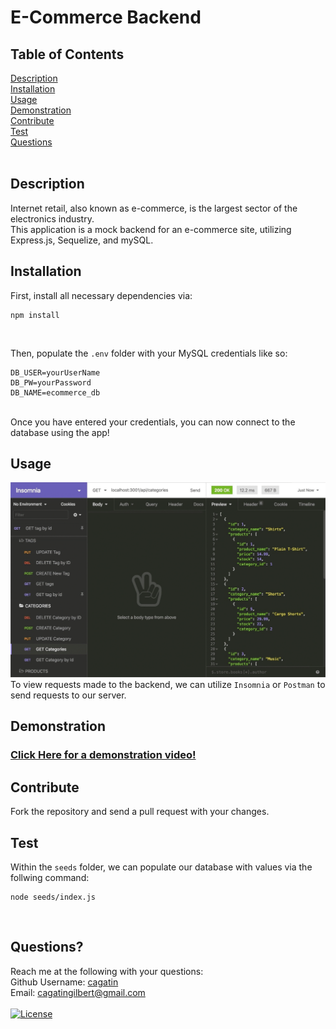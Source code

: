 # E-Commerce Backend

## Table of Contents
[Description](#description) <br />
[Installation](#installation) <br/>
[Usage](#usage) </br>
[Demonstration](#demonstration) <br />
[Contribute](#contribute) <br />
[Test](#test) <br />
[Questions](#questions) <br />
<br />

## Description
Internet retail, also known as e-commerce, is the largest sector of the electronics industry. <br>
This application is a mock backend for an e-commerce site, utilizing Express.js, Sequelize, and mySQL. <br />

## Installation
First, install all necessary dependencies via: <br/>
```
npm install
```
<br />

Then, populate the ```.env``` folder with your MySQL credentials like so: <br />
```
DB_USER=yourUserName
DB_PW=yourPassword
DB_NAME=ecommerce_db
``` 
<br />
Once you have entered your credentials, you can now connect to the database using the app!
<br/>

## Usage
![](assets/images/13-orm-homework-demo-01.gif) <br/>
To view requests made to the backend, we can utilize ```Insomnia``` or ```Postman``` to send requests to our server.  <br />

## Demonstration
### [Click Here for a demonstration video!](https://watch.screencastify.com/v/LzSFjov6bqSGIh9yznhk) <br/>

## Contribute
Fork the repository and send a pull request with your changes. <br/>

## Test
Within the ```seeds``` folder, we can populate our database with values via the follwing command: <br />
```
node seeds/index.js
```
<br/>

## Questions? 
Reach me at the following with your questions: <br/>
Github Username: [cagatin](https://github.com/cagatin) <br/>
Email:  cagatingilbert@gmail.com <br/>
<br/>
[![License](https://img.shields.io/badge/License-MIT-yellow.svg)](https://opensource.org/licenses/MIT)